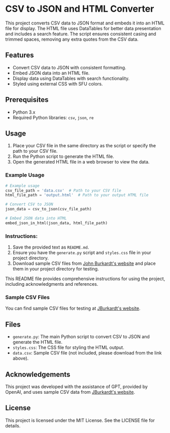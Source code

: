 # CSV to JSON and HTML Converter

This project converts CSV data to JSON format and embeds it into an HTML file for display. The HTML file uses DataTables for better data presentation and includes a search feature. The script ensures consistent casing and trimmed spaces, removing any extra quotes from the CSV data.

## Features

- Convert CSV data to JSON with consistent formatting.
- Embed JSON data into an HTML file.
- Display data using DataTables with search functionality.
- Styled using external CSS with SFU colors.

## Prerequisites

- Python 3.x
- Required Python libraries: `csv`, `json`, `re`

## Usage

1. Place your CSV file in the same directory as the script or specify the path to your CSV file.
2. Run the Python script to generate the HTML file.
3. Open the generated HTML file in a web browser to view the data.

### Example Usage

```python
# Example usage
csv_file_path = 'data.csv'  # Path to your CSV file
html_file_path = 'output.html'  # Path to your output HTML file

# Convert CSV to JSON
json_data = csv_to_json(csv_file_path)

# Embed JSON data into HTML
embed_json_in_html(json_data, html_file_path)
```

### Instructions:

1. Save the provided text as `README.md`.
2. Ensure you have the `generate.py` script and `styles.css` file in your project directory.
3. Download sample CSV files from [John Burkardt's website](https://people.sc.fsu.edu/~jburkardt/data/csv/csv.html) and place them in your project directory for testing.

This README file provides comprehensive instructions for using the project, including acknowledgments and references.

### Sample CSV Files

You can find sample CSV files for testing at [JBurkardt's website](https://people.sc.fsu.edu/~jburkardt/data/csv/csv.html).

## Files

- `generate.py`: The main Python script to convert CSV to JSON and generate the HTML file.
- `styles.css`: The CSS file for styling the HTML output.
- `data.csv`: Sample CSV file (not included, please download from the link above).

## Acknowledgements

This project was developed with the assistance of GPT, provided by OpenAI, and uses sample CSV data from [JBurkardt's website](https://people.sc.fsu.edu/~jburkardt/data/csv/csv.html).

## License

This project is licensed under the MIT License. See the LICENSE file for details.

<pre><div class="dark bg-gray-950 rounded-md border-[0.5px] border-token-border-medium"><div class="flex items-center relative text-token-text-secondary bg-token-main-surface-secondary px-4 py-2 text-xs font-sans justify-between rounded-t-md"><span></span></div></div></pre>
